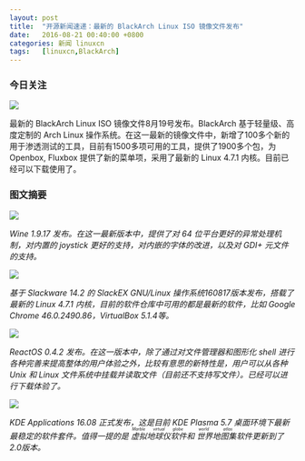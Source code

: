 ```yaml
---
layout: post
title:	"开源新闻速递：最新的 BlackArch Linux ISO 镜像文件发布"
date:	2016-08-21 00:40:00 +0800 
categories:	新闻 linuxcn 
tags:	[linuxcn,BlackArch]
---
```



### 今日关注


![](/Asserts/Images//attachment/album/201608/21/003603r389k68pqkov6os7.jpg)


最新的 BlackArch Linux ISO 镜像文件8月19号发布。BlackArch 基于轻量级、高度定制的 Arch Linux 操作系统。在这一最新的镜像文件中，新增了100多个新的用于渗透测试的工具，目前有1500多项可用的工具，提供了1900多个包，为 Openbox, Fluxbox 提供了新的菜单项，采用了最新的 Linux 4.7.1 内核。目前已经可以下载使用了。


### 图文摘要


![](/Asserts/Images//attachment/album/201608/21/003630l6a9gy6ygsg6fs4o.jpg)


*Wine 1.9.17 发布。在这一最新版本中，提供了对 64 位平台更好的异常处理机制，对内置的 joystick 更好的支持，对内嵌的字体的改进，以及对 GDI+ 元文件的支持。*


![](/Asserts/Images//attachment/album/201608/21/003656zbw5qtqsxs24q9mr.jpg)


*基于 Slackware 14.2 的 SlackEX GNU/Linux 操作系统160817版本发布，搭载了最新的 Linux 4.7.1 内核，目前的软件仓库中可用的都是最新的软件，比如 Google Chrome 46.0.2490.86，VirtualBox 5.1.4等。*


![](/Asserts/Images//attachment/album/201608/21/003718wbv0zvg006v558d2.jpg)


*ReactOS 0.4.2 发布。在这一版本中，除了通过对文件管理器和图形化 shell 进行各种完善来提高整体的用户体验之外，比较有意思的新特性是，用户可以从各种 Unix 和 Linux 文件系统中挂载并读取文件（目前还不支持写文件）。已经可以进行下载体验了。*


![](/Asserts/Images//attachment/album/201608/21/003741aryyr5qtnpeznuon.jpg)


*KDE Applications 16.08 正式发布，这是目前 KDE Plasma 5.7 桌面环境下最新最稳定的软件套件。值得一提的是<ruby> 虚拟地球仪软件 <rp>  （ </rp> <rt>  Marble virtual globe </rt> <rp>  ） </rp></ruby>和<ruby> 世界地图集 <rp>  （ </rp> <rt>  world atlas </rt> <rp>  ） </rp></ruby>软件更新到了2.0版本。*

